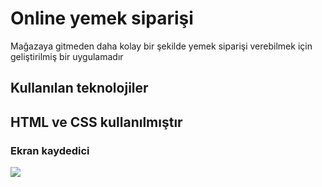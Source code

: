 <h1>Online yemek siparişi</h1>

Mağazaya gitmeden daha kolay bir şekilde yemek siparişi verebilmek için geliştirilmiş bir uygulamadır 

<h2> Kullanılan teknolojiler<h2>

HTML ve CSS kullanılmıştır

<h3> Ekran kaydedici</h3>

![](screen.gif)